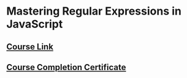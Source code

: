 # Mastering Regular Expressions in JavaScript

## [Course Link](https://www.udemy.com/course/mastering-regular-expressions-in-javascript/)

## [Course Completion Certificate]()
